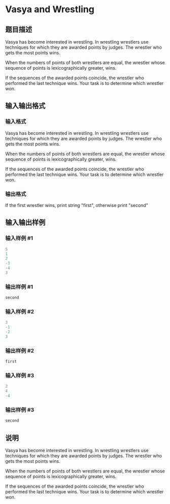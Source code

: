 # Vasya and Wrestling

## 题目描述

Vasya has become interested in wrestling. In wrestling wrestlers use techniques for which they are awarded points by judges. The wrestler who gets the most points wins.

When the numbers of points of both wrestlers are equal, the wrestler whose sequence of points is lexicographically greater, wins.

If the sequences of the awarded points coincide, the wrestler who performed the last technique wins. Your task is to determine which wrestler won.

## 输入输出格式

### 输入格式

Vasya has become interested in wrestling. In wrestling wrestlers use techniques for which they are awarded points by judges. The wrestler who gets the most points wins.

When the numbers of points of both wrestlers are equal, the wrestler whose sequence of points is lexicographically greater, wins.

If the sequences of the awarded points coincide, the wrestler who performed the last technique wins. Your task is to determine which wrestler won.

### 输出格式

If the first wrestler wins, print string "first", otherwise print "second"

## 输入输出样例

### 输入样例 #1

```cpp
5
1
2
-3
-4
3

```
### 输出样例 #1

```cpp
second

```
### 输入样例 #2

```cpp
3
-1
-2
3

```
### 输出样例 #2

```cpp
first

```
### 输入样例 #3

```cpp
2
4
-4

```
### 输出样例 #3

```cpp
second

```
## 说明

Vasya has become interested in wrestling. In wrestling wrestlers use techniques for which they are awarded points by judges. The wrestler who gets the most points wins.

When the numbers of points of both wrestlers are equal, the wrestler whose sequence of points is lexicographically greater, wins.

If the sequences of the awarded points coincide, the wrestler who performed the last technique wins. Your task is to determine which wrestler won.

